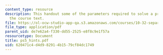 ```yaml
---
content_type: resource
description: This handout some of the parameters required to solve a problem from
  the course text.
file: https://ol-ocw-studio-app-qa.s3.amazonaws.com/courses/10-32-separation-processes-spring-2005/620471c4d4d982914b1579cf84dc1749_ps5_hints.pdf
file_type: application/pdf
parent_uid: de7e62a4-f330-dd55-2525-e8f8c9e1f57a
resourcetype: Document
title: ps5_hints.pdf
uid: 620471c4-d4d9-8291-4b15-79cf84dc1749
---
```

